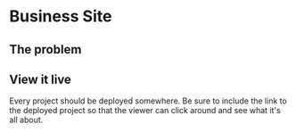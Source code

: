 # Business Site

## The problem

## View it live
Every project should be deployed somewhere. Be sure to include the link to the deployed project so that the viewer can click around and see what it's all about.


